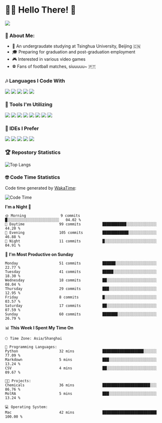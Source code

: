 # 😶‍🌫️ Hello There! 🤩
![](Walt.jpeg)
### 🫣 About Me:

- 🏫 An undergraudate studying at Tsinghua University, Beijing 🇨🇳
- 🎓 Preparing for graduation and post-graduation employment
- 🎮 Interested in various video games
- ⚽ Fans of football matches, siuuuuu~ 🇵🇹

### 🎶 Languages I Code With

![](https://img.shields.io/badge/Python-purple?logo=python) ![](https://img.shields.io/badge/C++-blue?logo=cplusplus) ![](https://img.shields.io/badge/Typescript-darkblue?logo=typescript) ![](https://img.shields.io/badge/Javascript-orange?logo=javascript) ![](https://img.shields.io/badge/Rust-yellow?logo=rust) 

### 👀 Tools I'm Utilizing

![](https://img.shields.io/badge/Pytorch-darkred?logo=pytorch) ![](https://img.shields.io/badge/Torch_Geometric-red?logo=pyg) ![](https://img.shields.io/badge/Jupyter-yellow?logo=jupyter) ![](https://img.shields.io/badge/OpenCV-blue?logo=opencv) ![](https://img.shields.io/badge/React-darkblue?logo=react) ![](https://img.shields.io/badge/mysql-3C5280?logo=Mysql) ![](https://img.shields.io/badge/OpenAI-green?logo=openai) ![](https://img.shields.io/badge/Node.JS-darkgreen?logo=nodedotjs) 

### 🤔 IDEs I Prefer

![](https://img.shields.io/badge/Visual_Studio-darkpink?logo=visualstudio) ![](https://img.shields.io/badge/VSCode-blue?logo=visualstudiocode) ![](https://img.shields.io/badge/Ps-darkblue?logo=adobephotoshop) ![](https://img.shields.io/badge/Pr-purple?logo=adobepremierepro) ![](https://img.shields.io/badge/Office-red?logo=microsoft)

### 🏆 Repostory Statistics

![Top Langs](https://github-readme-stats.vercel.app/api/top-langs/?username=EkkoXiao&layout=compact&hide=html)

### 🤓 Code Time Statistics

Code time generated by [WakaTime](https://wakatime.com/):

<!--START_SECTION:waka-->
![Code Time](http://img.shields.io/badge/Code%20Time-264%20hrs%2043%20mins-blue)

**I'm a Night 🦉** 

```text
🌞 Morning                9 commits           █░░░░░░░░░░░░░░░░░░░░░░░░   04.02 % 
🌆 Daytime                99 commits          ███████████░░░░░░░░░░░░░░   44.20 % 
🌃 Evening                105 commits         ████████████░░░░░░░░░░░░░   46.88 % 
🌙 Night                  11 commits          █░░░░░░░░░░░░░░░░░░░░░░░░   04.91 % 
```
📅 **I'm Most Productive on Sunday** 

```text
Monday                   51 commits          ██████░░░░░░░░░░░░░░░░░░░   22.77 % 
Tuesday                  41 commits          █████░░░░░░░░░░░░░░░░░░░░   18.30 % 
Wednesday                18 commits          ██░░░░░░░░░░░░░░░░░░░░░░░   08.04 % 
Thursday                 29 commits          ███░░░░░░░░░░░░░░░░░░░░░░   12.95 % 
Friday                   8 commits           █░░░░░░░░░░░░░░░░░░░░░░░░   03.57 % 
Saturday                 17 commits          ██░░░░░░░░░░░░░░░░░░░░░░░   07.59 % 
Sunday                   60 commits          ███████░░░░░░░░░░░░░░░░░░   26.79 % 
```


📊 **This Week I Spent My Time On** 

```text
🕑︎ Time Zone: Asia/Shanghai

💬 Programming Languages: 
Python                   32 mins             ███████████████████░░░░░░   77.09 % 
Markdown                 5 mins              ███░░░░░░░░░░░░░░░░░░░░░░   13.24 % 
CSV                      4 mins              ██░░░░░░░░░░░░░░░░░░░░░░░   09.67 % 

🐱‍💻 Projects: 
Chemicals                36 mins             ██████████████████████░░░   86.76 % 
MolRA                    5 mins              ███░░░░░░░░░░░░░░░░░░░░░░   13.24 % 

💻 Operating System: 
Mac                      42 mins             █████████████████████████   100.00 % 
```


<!--END_SECTION:waka-->
<!--
**EkkoXiao/EkkoXiao** is a ✨ _special_ ✨ repository because its `README.md` (this file) appears on your GitHub profile.

Here are some ideas to get you started:

- 🔭 I’m currently working on ...
- 🌱 I’m currently learning ...
- 👯 I’m looking to collaborate on ...
- 🤔 I’m looking for help with ...
- 💬 Ask me about ...
- 📫 How to reach me: ...
- 😄 Pronouns: ...
- ⚡ Fun fact: ...
-->
